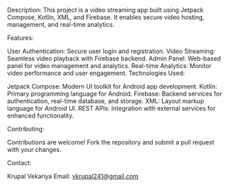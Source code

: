 Description:
This project is a video streaming app built using Jetpack Compose, Kotlin, XML, and Firebase. It enables secure video hosting, management, and real-time analytics.

Features:

User Authentication: Secure user login and registration.
Video Streaming: Seamless video playback with Firebase backend.
Admin Panel: Web-based panel for video management and analytics.
Real-time Analytics: Monitor video performance and user engagement.
Technologies Used:

Jetpack Compose: Modern UI toolkit for Android app development.
Kotlin: Primary programming language for Android.
Firebase: Backend services for authentication, real-time database, and storage.
XML: Layout markup language for Android UI.
REST APIs: Integration with external services for enhanced functionality.

Contributing:

Contributions are welcome! Fork the repository and submit a pull request with your changes.

Contact:

Krupal Vekariya
Email: vkrupal241@gmail.com
